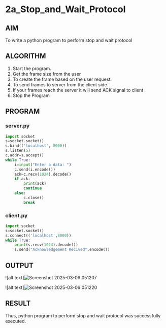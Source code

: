 # 2a_Stop_and_Wait_Protocol
## AIM 
To write a python program to perform stop and wait protocol
## ALGORITHM
1. Start the program.
2. Get the frame size from the user
3. To create the frame based on the user request.
4. To send frames to server from the client side.
5. If your frames reach the server it will send ACK signal to client
6. Stop the Program
## PROGRAM
### server.py
```python
import socket
s=socket.socket()
s.bind(('localhost', 8000))
s.listen(5)
c,addr=s.accept()
while True:
    i=input("Enter a data: ")
    c.send(i.encode())
    ack=c.recv(1024).decode()
    if ack:
        print(ack)
        continue
    else:
        c.close()   
        break
```
### client.py
```python
import socket
s=socket.socket()
s.connect(('localhost',8000))
while True:
    print(s.recv(1024).decode())
    s.send("Acknowledgement Recived".encode())
```
## OUTPUT
![alt text]![Screenshot 2025-03-06 051207](https://github.com/user-attachments/assets/e02b548e-8f7a-417a-8c8a-628f4d41c229)

![alt text]![Screenshot 2025-03-06 051220](https://github.com/user-attachments/assets/d7aa01f0-74bb-4813-a136-512410646b12)

## RESULT
Thus, python program to perform stop and wait protocol was successfully executed.

